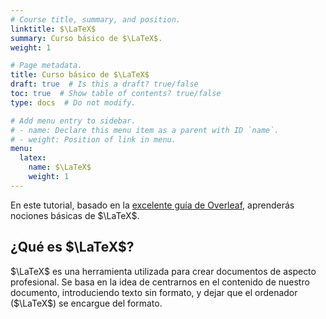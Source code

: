 ```yaml
---
# Course title, summary, and position.
linktitle: $\LaTeX$
summary: Curso básico de $\LaTeX$.
weight: 1

# Page metadata.
title: Curso básico de $\LaTeX$
draft: true  # Is this a draft? true/false
toc: true  # Show table of contents? true/false
type: docs  # Do not modify.

# Add menu entry to sidebar.
# - name: Declare this menu item as a parent with ID `name`.
# - weight: Position of link in menu.
menu:
  latex:
    name: $\LaTeX$
    weight: 1
---
```


En este tutorial, basado en la [excelente guía de Overleaf](https://www.overleaf.com/learn/latex/Learn_LaTeX_in_30_minutes), aprenderás nociones básicas de $\LaTeX$.

## ¿Qué es $\LaTeX$?

$\LaTeX$ es una herramienta utilizada para crear documentos de aspecto profesional. Se basa en la idea de centrarnos en el contenido de nuestro documento, introduciendo texto sin formato, y dejar que el ordenador ($\LaTeX$) se encargue del formato.